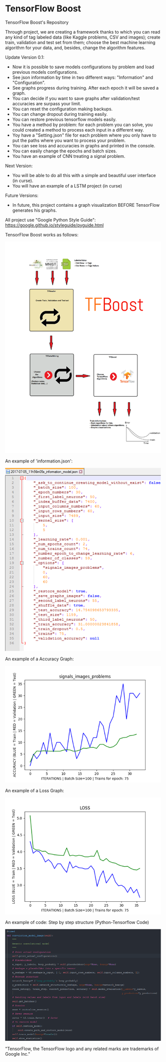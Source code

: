 # TensorFlow Boost
TensorFlow Boost's Repository

Through project, we are creating a framework thanks to which you can read any kind of tag labeled data (like Kaggle problems, CSV and images); create train, validation and test set from them; choose the best machine learning algorithm for your data, and, besides, change the algorithm features.

Update Version 0.1:

  - Now it is possible to save models configurations by problem and load previous models configurations.
  - See json information by time in two different ways: "Information" and "Configuration".
  - See graphs progress during training. After each epoch it will be saved a graph. 
  - You can decide if you want to save graphs after validation/test accuracies are surpass your limit.
  - You can reset the configuration making backups.  
  - You can change dropout during training easily.
  - You can restore previous tensorflow models easily.
  - You have a method by problem: for each problem you can solve, you could created a method to process each input in a different way.
  - Yoy have a "Setting.json" file for each problem where you only have to put the paths where you want to process your problem.
  - You can see loss and accuracies in graphs and printed in the console.
  - You can easily change the epochs and batch sizes.
  - You have an example of CNN treating a signal problem.
  
Next Version:

  - You will be able to do all this with a simple and beautiful user interface (in curse).
  - You will have an example of a LSTM project (in curse) 
  
Future Versions:

  - In future, this project contains a graph visualization BEFORE TensorFlow generates his graphs.


All project use "Google Python Style Guide":
https://google.github.io/styleguide/pyguide.html

TensorFlow Boost works as follows: 

![alt tag](https://github.com/Gabvaztor/TFBoost/blob/master/Documentation/Images/CSV_Diagram.png)


An example of 'information.json':

![alt tag](https://github.com/Gabvaztor/TFBoost/blob/master/Documentation/Images/Information_Example.png)

An example of a Accuracy Graph:

![alt tag](https://github.com/Gabvaztor/TFBoost/blob/master/Documentation/Images/Graph_Accuracy.png)

An example of a Loss Graph:

![alt tag](https://github.com/Gabvaztor/TFBoost/blob/master/Documentation/Images/Graph_Loss.png)

An example of code: Step by step structure (Python-Tensorflow Code)

![alt tag](https://github.com/Gabvaztor/TFBoost/blob/master/Documentation/Images/Example_Code.png)

"TensorFlow, the TensorFlow logo and any related marks are trademarks of Google Inc."
